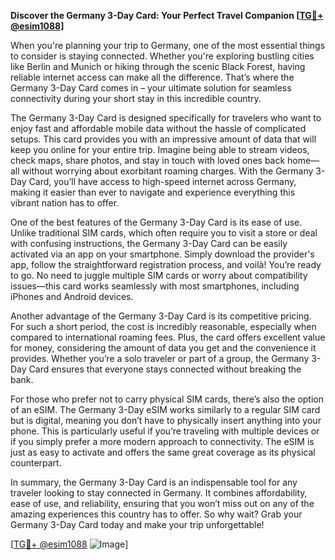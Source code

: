**Discover the Germany 3-Day Card: Your Perfect Travel Companion [[TG💪+ @esim1088](https://t.me/s/esim1088)]**

When you're planning your trip to Germany, one of the most essential things to consider is staying connected. Whether you're exploring bustling cities like Berlin and Munich or hiking through the scenic Black Forest, having reliable internet access can make all the difference. That’s where the Germany 3-Day Card comes in – your ultimate solution for seamless connectivity during your short stay in this incredible country.

The Germany 3-Day Card is designed specifically for travelers who want to enjoy fast and affordable mobile data without the hassle of complicated setups. This card provides you with an impressive amount of data that will keep you online for your entire trip. Imagine being able to stream videos, check maps, share photos, and stay in touch with loved ones back home—all without worrying about exorbitant roaming charges. With the Germany 3-Day Card, you’ll have access to high-speed internet across Germany, making it easier than ever to navigate and experience everything this vibrant nation has to offer.

One of the best features of the Germany 3-Day Card is its ease of use. Unlike traditional SIM cards, which often require you to visit a store or deal with confusing instructions, the Germany 3-Day Card can be easily activated via an app on your smartphone. Simply download the provider's app, follow the straightforward registration process, and voilà! You’re ready to go. No need to juggle multiple SIM cards or worry about compatibility issues—this card works seamlessly with most smartphones, including iPhones and Android devices.

Another advantage of the Germany 3-Day Card is its competitive pricing. For such a short period, the cost is incredibly reasonable, especially when compared to international roaming fees. Plus, the card offers excellent value for money, considering the amount of data you get and the convenience it provides. Whether you’re a solo traveler or part of a group, the Germany 3-Day Card ensures that everyone stays connected without breaking the bank.

For those who prefer not to carry physical SIM cards, there’s also the option of an eSIM. The Germany 3-Day eSIM works similarly to a regular SIM card but is digital, meaning you don’t have to physically insert anything into your phone. This is particularly useful if you’re traveling with multiple devices or if you simply prefer a more modern approach to connectivity. The eSIM is just as easy to activate and offers the same great coverage as its physical counterpart.

In summary, the Germany 3-Day Card is an indispensable tool for any traveler looking to stay connected in Germany. It combines affordability, ease of use, and reliability, ensuring that you won’t miss out on any of the amazing experiences this country has to offer. So why wait? Grab your Germany 3-Day Card today and make your trip unforgettable!

[[TG💪+ @esim1088](https://t.me/s/esim1088) ![Image](https://i.postimg.cc/Y0z9fWf4/image.png)]